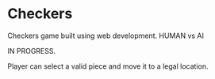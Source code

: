 # Checkers
Checkers game built using web development. HUMAN vs AI


IN PROGRESS.

Player can select a valid piece and move it to a legal location. 
